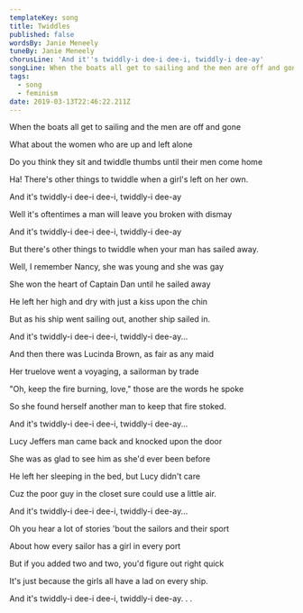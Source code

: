 ```yaml
---
templateKey: song
title: Twiddles
published: false
wordsBy: Janie Meneely
tuneBy: Janie Meneely
chorusLine: 'And it''s twiddly-i dee-i dee-i, twiddly-i dee-ay'
songLine: When the boats all get to sailing and the men are off and gone
tags:
  - song
  - feminism
date: 2019-03-13T22:46:22.211Z
---
```

When the boats all get to sailing and the men are off and gone

What about the women who are up and left alone

Do you think they sit and twiddle thumbs until their men come home

Ha! There's other things to twiddle when a girl's left on her own.



And it's twiddly-i dee-i dee-i, twiddly-i dee-ay

Well it's oftentimes a man will leave you broken with dismay

And it's twiddly-i dee-i dee-i, twiddly-i dee-ay

But there's other things to twiddle when your man has sailed away.

Well, I remember Nancy, she was young and she was gay

She won the heart of Captain Dan until he sailed away

He left her high and dry with just a kiss upon the chin

But as his ship went sailing out, another ship sailed in.



And it's twiddly-i dee-i dee-i, twiddly-i dee-ay...

And then there was Lucinda Brown, as fair as any maid

Her truelove went a voyaging, a sailorman by trade

"Oh, keep the fire burning, love," those are the words he spoke

So she found herself another man to keep that fire stoked.



And it's twiddly-i dee-i dee-i, twiddly-i dee-ay...

Lucy Jeffers man came back and knocked upon the door

She was as glad to see him as she'd ever been before

He left her sleeping in the bed, but Lucy didn't care

Cuz the poor guy in the closet sure could use a little air.



And it's twiddly-i dee-i dee-i, twiddly-i dee-ay...

Oh you hear a lot of stories 'bout the sailors and their sport

About how every sailor has a girl in every port

But if you added two and two, you'd figure out right quick

It's just because the girls all have a lad on every ship.

And it's twiddly-i dee-i dee-i, twiddly-i dee-ay. . .
